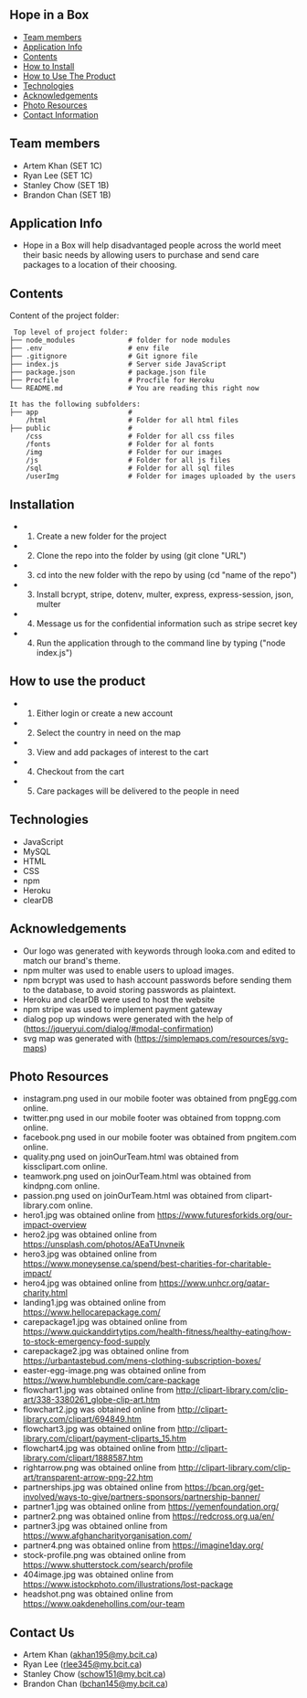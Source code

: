 ## Hope in a Box

* [Team members](#team-members)
* [Application Info](#Application-Info)
* [Contents](#Contents)
* [How to Install](#installation)
* [How to Use The Product](#how-to-use-the-product)
* [Technologies](#technologies)
* [Acknowledgements](#acknowledgements)
* [Photo Resources](#photo-resources)
* [Contact Information](#contact-us)

## Team members
- Artem Khan (SET 1C)
- Ryan Lee (SET 1C)
- Stanley Chow (SET 1B)
- Brandon Chan (SET 1B)

## Application Info
- Hope in a Box will help disadvantaged people across the world meet their basic needs by allowing users to purchase and send care packages to a location of their choosing.

## Contents
Content of the project folder:

```
 Top level of project folder: 
├── node_modules             # folder for node modules
├── .env                     # env file
├── .gitignore               # Git ignore file              
├── index.js                 # Server side JavaScript
├── package.json             # package.json file 
├── Procfile                 # Procfile for Heroku
└── README.md                # You are reading this right now

It has the following subfolders:
├── app                      # 
    /html                    # Folder for all html files
├── public                   # 
    /css                     # Folder for all css files
    /fonts                   # Folder for al fonts
    /img                     # Folder for our images 
    /js                      # Folder for all js files
    /sql                     # Folder for all sql files
    /userImg                 # Folder for images uploaded by the users

```
## Installation
 - 1) Create a new folder for the project 
 - 2) Clone the repo into the folder by using (git clone "URL")
 - 3) cd into the new folder with the repo by using (cd "name of the repo")
 - 3) Install bcrypt, stripe, dotenv, multer, express, express-session, json, multer
 - 4) Message us for the confidential information such as stripe secret key
 - 4) Run the application through to the command line by typing ("node index.js")

## How to use the product
- 1) Either login or create a new account
- 2) Select the country in need on the map
- 3) View and add packages of interest to the cart 
- 4) Checkout from the cart 
- 5) Care packages will be delivered to the people in need  

## Technologies
- JavaScript
- MySQL
- HTML 
- CSS
- npm
- Heroku
- clearDB

## Acknowledgements
- Our logo was generated with keywords through looka.com and edited to match our brand's theme.
- npm multer was used to enable users to upload images.
- npm bcrypt was used to hash account passwords before sending them to the database, to avoid storing passwords as plaintext.
- Heroku and clearDB were used to host the website
- npm stripe was used to implement payment gateway
- dialog pop up windows were generated with the help of (https://jqueryui.com/dialog/#modal-confirmation)
- svg map was generated with (https://simplemaps.com/resources/svg-maps)

## Photo Resources  
- instagram.png used in our mobile footer was obtained from pngEgg.com online.
- twitter.png used in our mobile footer was obtained from toppng.com online.    
- facebook.png used in our mobile footer was obtained from pngitem.com online.
- quality.png used on joinOurTeam.html was obtained from kissclipart.com online.
- teamwork.png used on joinOurTeam.html was obtained from kindpng.com online.
- passion.png used on joinOurTeam.html was obtained from clipart-library.com online.
- hero1.jpg was obtained online from https://www.futuresforkids.org/our-impact-overview
- hero2.jpg was obtained online from https://unsplash.com/photos/AEaTUnvneik
- hero3.jpg was obtained online from https://www.moneysense.ca/spend/best-charities-for-charitable-impact/
- hero4.jpg was obtained online from https://www.unhcr.org/qatar-charity.html
- landing1.jpg was obtained online from https://www.hellocarepackage.com/
- carepackage1.jpg was obtained online from https://www.quickanddirtytips.com/health-fitness/healthy-eating/how-to-stock-emergency-food-supply
- carepackage2.jpg was obtained online from  https://urbantastebud.com/mens-clothing-subscription-boxes/
- easter-egg-image.png was obtained online from https://www.humblebundle.com/care-package
- flowchart1.jpg was obtained online from http://clipart-library.com/clip-art/338-3380261_globe-clip-art.htm
- flowchart2.jpg was obtained online from http://clipart-library.com/clipart/694849.htm
- flowchart3.jpg was obtained online from http://clipart-library.com/clipart/payment-cliparts_15.htm
- flowchart4.jpg was obtained online from http://clipart-library.com/clipart/1888587.htm
- rightarrow.png was obtained online from http://clipart-library.com/clip-art/transparent-arrow-png-22.htm
- partnerships.jpg was obtained online from https://bcan.org/get-involved/ways-to-give/partners-sponsors/partnership-banner/
- partner1.jpg was obtained online from https://yemenfoundation.org/
- partner2.png was obtained online from https://redcross.org.ua/en/
- partner3.jpg was obtained online from https://www.afghancharityorganisation.com/
- partner4.png was obtained online from https://imagine1day.org/
- stock-profile.png was obtained online from https://www.shutterstock.com/search/profile
- 404image.jpg was obtained online from https://www.istockphoto.com/illustrations/lost-package
- headshot.png was obtained online from https://www.oakdenehollins.com/our-team

## Contact Us
- Artem Khan (akhan195@my.bcit.ca)
- Ryan Lee (rlee345@my.bcit.ca)
- Stanley Chow (schow151@my.bcit.ca)
- Brandon Chan (bchan145@my.bcit.ca)